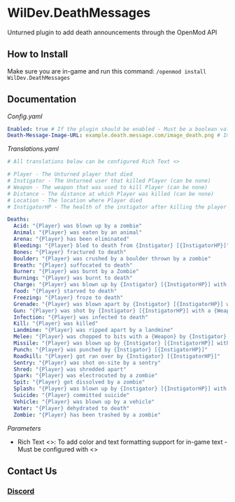 # WilDev.DeathMessages
Unturned plugin to add death announcements through the OpenMod API

## How to Install
Make sure you are in-game and run this command:
`/openmod install WilDev.DeathMessages`

## Documentation
*Config.yaml*
```yaml
Enabled: true # If the plugin should be enabled - Must be a boolean value
Death-Message-Image-URL: example.death.message.com/image_death.png # Image that the death message will display - Must be a string value with double/single quotes
```

*Translations.yaml*
```yaml
# All translations below can be configured Rich Text <>

# Player - The Unturned player that died
# Instigator - The Unturned user that killed Player (can be none)
# Weapon - The weapon that was used to kill Player (can be none)
# Distance - The distance at which Player was killed (can be none)
# Location - The location where Player died
# InstigatorHP - The health of the instigator after killing the player (can be none) 

Deaths:
  Acid: "{Player} was blown up by a zombie"
  Animal: "{Player} was eaten by an animal"
  Arena: "{Player} has been eliminated"
  Bleeding: "{Player} bled to death from {Instigator} [{InstigatorHP}]"
  Bones: "{Player} fractured to death"
  Boulder: "{Player} was crushed by a boulder thrown by a zombie"
  Breath: "{Player} suffocated to death"
  Burner: "{Player} was burnt by a Zombie"
  Burning: "{Player} was burnt to death"
  Charge: "{Player} was blown up by {Instigator} [{InstigatorHP}] with a remote detonator"
  Food: "{Player} starved to death"
  Freezing: "{Player} froze to death"
  Grenade: "{Player} was blown apart by {Instigator} [{InstigatorHP}] with a grenade"
  Gun: "{Player} was shot by {Instigator} [{InstigatorHP}] with a {Weapon}"
  Infection: "{Player} was infected to death"
  Kill: "{Player} was killed"
  Landmine: "{Player} was ripped apart by a landmine"
  Melee: "{Player} was chopped to bits with a {Weapon} by {Instigator} [{InstigatorHP}]"
  Missile: "{Player} was blown up by {Instigator} [{InstigatorHP}] with a missile"
  Punch: "{Player} was punched by {Instigator} [{InstigatorHP}]"
  Roadkill: "{Player} got ran over by {Instigator} [{InstigatorHP}]"
  Sentry: "{Player} was shot on-site by a sentry"
  Shred: "{Player} was shredded apart"
  Spark: "{Player} was electrocuted by a zombie"
  Spit: "{Player} got dissolved by a zombie"
  Splash: "{Player} was blown up by {Instigator} [{InstigatorHP}] with an explosive bullet"
  Suicide: "{Player} committed suicide"
  Vehicle: "{Player} was blown up by a vehicle"
  Water: "{Player} dehydrated to death"
  Zombie: "{Player} has been trashed by a zombie"
```

*Parameters*
- Rich Text <>: To add color and text formatting support for in-game text - Must be configured with <>

## Contact Us
### [Discord](https://discord.gg/4Ggybyy87d)
